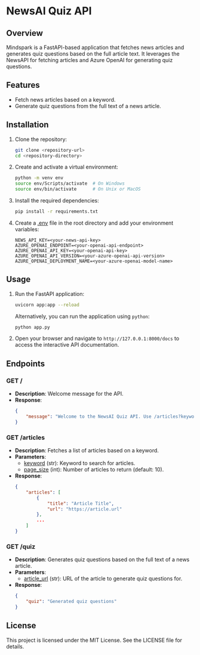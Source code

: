 # NewsAI Quiz API

## Overview

Mindspark is a FastAPI-based application that fetches news articles and generates quiz questions based on the full article text. It leverages the NewsAPI for fetching articles and Azure OpenAI for generating quiz questions.

## Features

- Fetch news articles based on a keyword.
- Generate quiz questions from the full text of a news article.

## Installation

1. Clone the repository:
    ```sh
    git clone <repository-url>
    cd <repository-directory>
    ```

2. Create and activate a virtual environment:
    ```sh
    python -m venv env
    source env/Scripts/activate  # On Windows
    source env/bin/activate      # On Unix or MacOS
    ```

3. Install the required dependencies:
    ```sh
    pip install -r requirements.txt
    ```

4. Create a [.env](http://_vscodecontentref_/0) file in the root directory and add your environment variables:
    ```env
    NEWS_API_KEY=<your-news-api-key>
    AZURE_OPENAI_ENDPOINT=<your-openai-api-endpoint>
    AZURE_OPENAI_API_KEY=<your-openai-api-key>
    AZURE_OPENAI_API_VERSION=<your-azure-openai-api-version>
    AZURE_OPENAI_DEPLOYMENT_NAME=<your-azure-openai-model-name>
    ```

## Usage

1. Run the FastAPI application:
    ```sh
    uvicorn app:app --reload
    ```

   Alternatively, you can run the application using `python`:
    ```sh
    python app.py
    ```

2. Open your browser and navigate to `http://127.0.0.1:8000/docs` to access the interactive API documentation.

## Endpoints

### GET /

- **Description**: Welcome message for the API.
- **Response**:
    ```json
    {
        "message": "Welcome to the NewsAI Quiz API. Use /articles?keyword=<your keyword> to get article URLs."
    }
    ```

### GET /articles

- **Description**: Fetches a list of articles based on a keyword.
- **Parameters**:
    - [keyword](http://_vscodecontentref_/1) (str): Keyword to search for articles.
    - [page_size](http://_vscodecontentref_/2) (int): Number of articles to return (default: 10).
- **Response**:
    ```json
    {
        "articles": [
            {
                "title": "Article Title",
                "url": "https://article.url"
            },
            ...
        ]
    }
    ```

### GET /quiz

- **Description**: Generates quiz questions based on the full text of a news article.
- **Parameters**:
    - [article_url](http://_vscodecontentref_/3) (str): URL of the article to generate quiz questions for.
- **Response**:
    ```json
    {
        "quiz": "Generated quiz questions"
    }
    ```

## License

This project is licensed under the MIT License. See the LICENSE file for details.